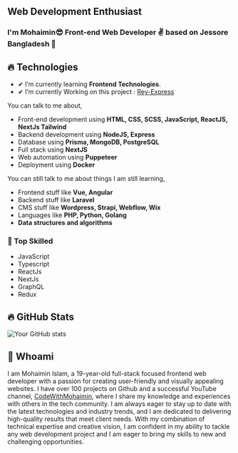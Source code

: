 ## Web Development Enthusiast

### I'm Mohaimin😎 Front-end Web Developer ✌ based on Jessore Bangladesh 🥳

## 🔥 Technologies

- ✔ I’m currently learning **Frontend Technologies**.
- ✔ I’m currently Working on this project : [Rey-Express](https://rey-xpress.com/)

You can talk to me about,

- Front-end development using **HTML, CSS, SCSS, JavaScript, ReactJS, NextJs Tailwind**
- Backend development using **NodeJS, Express**
- Database using **Prisma, MongoDB, PostgreSQL**
- Full stack using **NextJS**
- Web automation using **Puppeteer**
- Deployment using **Docker**

You can still talk to me about things I am still learning,

- Frontend stuff like **Vue, Angular**
- Backend stuff like **Laravel**
- CMS stuff like **Wordpress, Strapi, Webflow, Wix**
- Languages like **PHP, Python, Golang**
- **Data structures and algorithms**

### 🧠 Top Skilled

- JavaScript
- Typescript
- ReactJs
- NextJs
- GraphQL
- Redux

## 🔥 GitHub Stats

![Your GitHub stats](https://github-readme-stats.vercel.app/api?username=codewithmohaimin&show_icons=true)

## 🔰 Whoami

I am Mohaimin Islam, a 19-year-old full-stack focused frontend web developer with a passion for creating user-friendly and visually appealing websites. I have over 100 projects on Github and a successful YouTube channel, [CodeWithMohaimin](https://youtube.com/@CodeWithMohaimin), where I share my knowledge and experiences with others in the tech community. I am always eager to stay up to date with the latest technologies and industry trends, and I am dedicated to delivering high-quality results that meet client needs. With my combination of technical expertise and creative vision, I am confident in my ability to tackle any web development project and I am eager to bring my skills to new and challenging opportunities.
